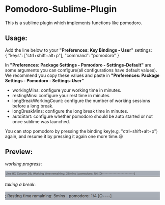 Pomodoro-Sublime-Plugin
=========================

This is a sublime plugin which implements functions like pomodoro.

Usage: 
-----------------------------
Add the line below to your **"Preferences: Key Bindings - User"** settings:  
{ "keys": ["ctrl+shift+alt+p"], "command": "pomodoro" }

In **"Preferences: Package Settings - Pomodoro - Settings-Default"** are some arguments you can configure(all configurations have default values). We recommend you copy these values and paste in **"Preferences: Package Settings - Pomodoro - Settings-User"**

* workingMins: configure your working time in minutes. 
* restingMins: configure your rest time in minutes.
* longBreakWorkingCount: configure the number of working sessions before a long break.
* longBreakMins: configure the long break time in minutes.
* autoStart: configure whether pomodoro should be auto started or not once sublime was launched.

You can stop pomodoro by pressing the binding key(e.g. "ctrl+shift+alt+p") again, and resume it by pressing it again one more time.:smiley:

Preview:
-----------------------------
*working progress*:

![](https://raw.githubusercontent.com/Neway6655/Sublime-Pomodoro/master/images/pomodoro_working_status_sample.jpg)

*taking a break*:

![](https://raw.githubusercontent.com/Neway6655/Sublime-Pomodoro/master/images/pomodoro_rest_status_sample.jpg)
